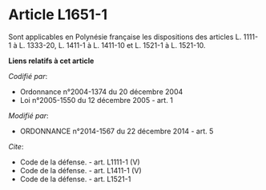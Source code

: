 # Article L1651-1

Sont applicables en Polynésie française les dispositions des articles L. 1111-1 à L. 1333-20, L. 1411-1 à L. 1411-10 et L.
1521-1 à L. 1521-10.

**Liens relatifs à cet article**

_Codifié par_:

  - Ordonnance n°2004-1374 du 20 décembre 2004
  - Loi n°2005-1550 du 12 décembre 2005 - art. 1

_Modifié par_:

  - ORDONNANCE n°2014-1567 du 22 décembre 2014 - art. 5

_Cite_:

  - Code de la défense. - art. L1111-1 (V)
  - Code de la défense. - art. L1411-1 (V)
  - Code de la défense. - art. L1521-1
